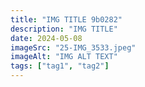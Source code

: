 ```yaml
---
title: "IMG TITLE 9b0282"
description: "IMG TITLE"
date: 2024-05-08
imageSrc: "25-IMG_3533.jpeg"
imageAlt: "IMG ALT TEXT"
tags: ["tag1", "tag2"]
---
```

